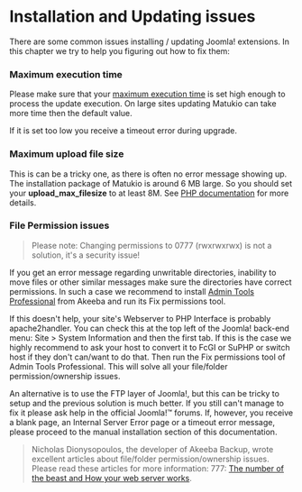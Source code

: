 # Installation and Updating issues

There are some common issues installing / updating Joomla! extensions. In this chapter we try to help you figuring out how to fix them:

### Maximum execution time

Please make sure that your [maximum execution time](http://php.net/manual/en/info.configuration.php#ini.max-execution-time) is set high enough to process the update execution. On large sites updating Matukio can take more time then the default value.

If it is set too low you receive a timeout error during upgrade.

### Maximum upload file size

This is can be a tricky one, as there is often no error message showing up. The installation package of Matukio is around 6 MB large. So you should set your **upload_max_filesize** to at least 8M. See [PHP documentation](http://php.net/manual/de/ini.core.php#ini.upload-max-filesize) for more details.

### File Permission issues

> Please note: Changing permissions to 0777 (rwxrwxrwx) is not a solution, it's a security issue!

If you get an error message regarding unwritable directories, inability to move files or other similar messages make sure the directories have correct permissions. In such a case we recommend to install [Admin Tools Professional](https://www.akeebabackup.com/products/admin-tools.html) from Akeeba and run its Fix permissions tool.

If this doesn't help, your site's Webserver to PHP Interface is probably apache2handler. You can check this at the top left of the Joomla! back-end menu: Site > System Information and then the first tab. If this is the case we highly recommend to ask your host to convert it to FcGI or SuPHP or switch host if they don't can/want to do that. Then run the Fix permissions tool of Admin Tools Professional. This will solve all your file/folder permission/ownership issues.

An alternative is to use the FTP layer of Joomla!, but this can be tricky to setup and the previous solution is much better. If you still can't manage to fix it please ask help in the official Joomla!™ forums. If, however, you receive a blank page, an Internal Server Error page or a timeout error message, please proceed to the manual installation section of this documentation.

>Nicholas Dionysopoulos, the developer of Akeeba Backup, wrote excellent articles about file/folder permission/ownership issues. Please read these articles for more information: 777: [The number of the beast and How your web server works](http://magazine.joomla.org/topics/item/353-777-the-number-of-the-beast).
